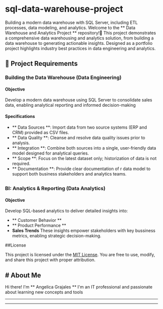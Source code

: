 # sql-data-warehouse-project
Building a modern data warehouse with SQL Server, including ETL processes, data modeling, and analytics.
Welcome to the ** Data Warehouse and Analytics Project ** repository!🚀 
This project demonstrates a comprehensive data warehousing and analytics solution, from building a data warehouse to generating actionable insights. Designed as a portfolio project highlights industry best practices in data engineering and analytics.

## 🚀 Project Requirements

### Building the Data Warehouse (Data Engineering)

#### Objective
Develop a modern data warehouse using SQL Server to consolidate sales data, enabling analytical reporting and informed decision-making

#### Specifications
- ** Data Sources **: Import data from two source systems (ERP and CRM) provided as CSV files.
- ** Data Quality **: Cleanse and resolve data quality issues prior to analysis.
- ** Integration **: Combine both sources into a single, user-friendly data model designed for analytical queries.
- ** Scope **: Focus on the latest dataset only; historization of data is not required.
- ** Documentation **: Provide clear documentation of r data model to support both business stakeholders and analytics teams.

##

### BI: Analytics & Reporting (Data Analytics)

#### Objective
Develop SQL-based analytics to deliver detailed insights into:
- ** Customer Behavior **
- ** Product Performance **
- **Sales Trends**
These insights empower stakeholders with key bussiness metrics, enabling strategic decision-making.

##License

This project is licensed under the [MIT License](LICENSE). You are free to use, modify, and share this project with proper attribution.

## # About Me
Hi there! I'm ** Angelica Grajales **  I'm an IT professional and passionate about learning new concepts and tools

---

---
